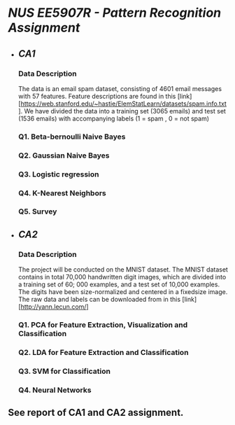 # ***NUS EE5907R -  Pattern Recognition Assignment***

* ## *CA1*
    ### Data Description
    The data is an email spam dataset, consisting of 4601 email messages with 57 features. Feature
    descriptions are found in this [link][https://web.stanford.edu/~hastie/ElemStatLearn/datasets/spam.info.txt]. 
    We have divided the data into a training set (3065 emails) and test set (1536 emails) with accompanying labels (1 = spam , 0 = not spam)
    
    ### Q1. Beta-bernoulli Naive Bayes 
    ### Q2. Gaussian Naive Bayes 
    ### Q3. Logistic regression 
    ### Q4. K-Nearest Neighbors 
    ### Q5. Survey 
    
* ## *CA2*
     ### Data Description
     The project will be conducted on the MNIST dataset. The MNIST dataset contains in total 70,000 handwritten digit images, which are divided into a training set of 60; 000 examples,
      and a test set of 10,000 examples. The digits have been size-normalized and centered in a fixedsize image. The raw data and labels can be downloaded from in this [link][http://yann.lecun.com/]
      
     ### Q1. PCA for Feature Extraction, Visualization and Classification
     ### Q2. LDA for Feature Extraction and Classification
     ### Q3. SVM for Classification 
     ### Q4. Neural Networks
     
## See report of CA1 and CA2 assignment. 

